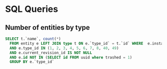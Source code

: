 # SQL Queries

## Number of entities by type

```sql
SELECT t.`name`, count(*)
  FROM entity e LEFT JOIN type t ON e.`type_id` = t.`id` WHERE 	e.instance_id = 1
  AND e.type_id IN (1, 2, 3, 4, 5, 6, 7, 8, 40, 49)
  AND e.current_revision_id IS NOT NULL
  AND e.id NOT IN (SELECT id FROM uuid where trashed = 1)
  GROUP BY e.`type_id`
```
